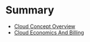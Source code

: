 # Summary

- [Cloud Concept Overview](./module_1_cloud_concept_overview.md)
- [Cloud Economics And Billing](./module_2_cloud_economics_and_billing.md)